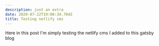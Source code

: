 ```yaml
---
description: just an extra
date: 2020-07-22T19:00:34.704Z
title: Testing netlify cms
---
```

Here in this post I'm simply testing the netlify cms I added to this gatsby blog